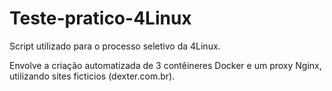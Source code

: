 # Teste-pratico-4Linux
Script utilizado para o processo seletivo da 4Linux.

Envolve a criação automatizada de 3 contêineres Docker e um proxy Nginx, utilizando sites ficticios (dexter.com.br).
